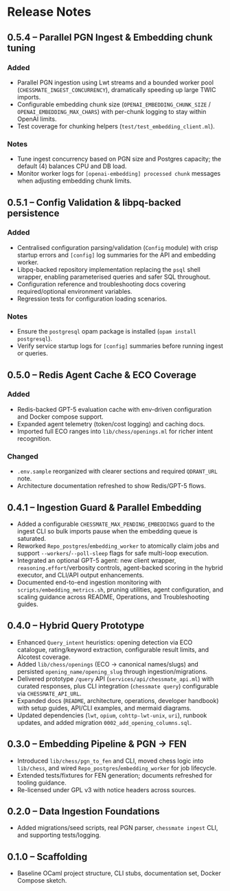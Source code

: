 
# Release Notes

## 0.5.4 – Parallel PGN Ingest & Embedding chunk tuning

### Added
- Parallel PGN ingestion using Lwt streams and a bounded worker pool (`CHESSMATE_INGEST_CONCURRENCY`), dramatically speeding up large TWIC imports.
- Configurable embedding chunk size (`OPENAI_EMBEDDING_CHUNK_SIZE` / `OPENAI_EMBEDDING_MAX_CHARS`) with per-chunk logging to stay within OpenAI limits.
- Test coverage for chunking helpers (`test/test_embedding_client.ml`).

### Notes
- Tune ingest concurrency based on PGN size and Postgres capacity; the default (4) balances CPU and DB load.
- Monitor worker logs for `[openai-embedding] processed chunk` messages when adjusting embedding chunk limits.

## 0.5.1 – Config Validation & libpq-backed persistence

### Added
- Centralised configuration parsing/validation (`Config` module) with crisp startup errors and `[config]` log summaries for the API and embedding worker.
- Libpq-backed repository implementation replacing the `psql` shell wrapper, enabling parameterised queries and safer SQL throughout.
- Configuration reference and troubleshooting docs covering required/optional environment variables.
- Regression tests for configuration loading scenarios.

### Notes
- Ensure the `postgresql` opam package is installed (`opam install postgresql`).
- Verify service startup logs for `[config]` summaries before running ingest or queries.

## 0.5.0 – Redis Agent Cache & ECO Coverage

### Added
- Redis-backed GPT-5 evaluation cache with env-driven configuration and Docker compose support.
- Expanded agent telemetry (token/cost logging) and caching docs.
- Imported full ECO ranges into `lib/chess/openings.ml` for richer intent recognition.

### Changed
- `.env.sample` reorganized with clearer sections and required `QDRANT_URL` note.
- Architecture documentation refreshed to show Redis/GPT-5 flows.

## 0.4.1 – Ingestion Guard & Parallel Embedding
- Added a configurable `CHESSMATE_MAX_PENDING_EMBEDDINGS` guard to the ingest CLI so bulk imports pause when the embedding queue is saturated.
- Reworked `Repo_postgres`/`embedding_worker` to atomically claim jobs and support `--workers`/`--poll-sleep` flags for safe multi-loop execution.
- Integrated an optional GPT-5 agent: new client wrapper, `reasoning.effort`/verbosity controls, agent-backed scoring in the hybrid executor, and CLI/API output enhancements.
- Documented end-to-end ingestion monitoring with `scripts/embedding_metrics.sh`, pruning utilities, agent configuration, and scaling guidance across README, Operations, and Troubleshooting guides.

## 0.4.0 – Hybrid Query Prototype
- Enhanced `Query_intent` heuristics: opening detection via ECO catalogue, rating/keyword extraction, configurable result limits, and Alcotest coverage.
- Added `lib/chess/openings` (ECO → canonical names/slugs) and persisted `opening_name/opening_slug` through ingestion/migrations.
- Delivered prototype `/query` API (`services/api/chessmate_api.ml`) with curated responses, plus CLI integration (`chessmate query`) configurable via `CHESSMATE_API_URL`.
- Expanded docs (`README`, architecture, operations, developer handbook) with setup guides, API/CLI examples, and mermaid diagrams.
- Updated dependencies (`lwt`, `opium`, `cohttp-lwt-unix`, `uri`), runbook updates, and added migration `0002_add_opening_columns.sql`.

## 0.3.0 – Embedding Pipeline & PGN → FEN
- Introduced `lib/chess/pgn_to_fen` and CLI, moved chess logic into `lib/chess`, and wired `Repo_postgres`/`embedding_worker` for job lifecycle.
- Extended tests/fixtures for FEN generation; documents refreshed for tooling guidance.
- Re-licensed under GPL v3 with notice headers across sources.

## 0.2.0 – Data Ingestion Foundations
- Added migrations/seed scripts, real PGN parser, `chessmate ingest` CLI, and supporting tests/logging.

## 0.1.0 – Scaffolding
- Baseline OCaml project structure, CLI stubs, documentation set, Docker Compose sketch.
